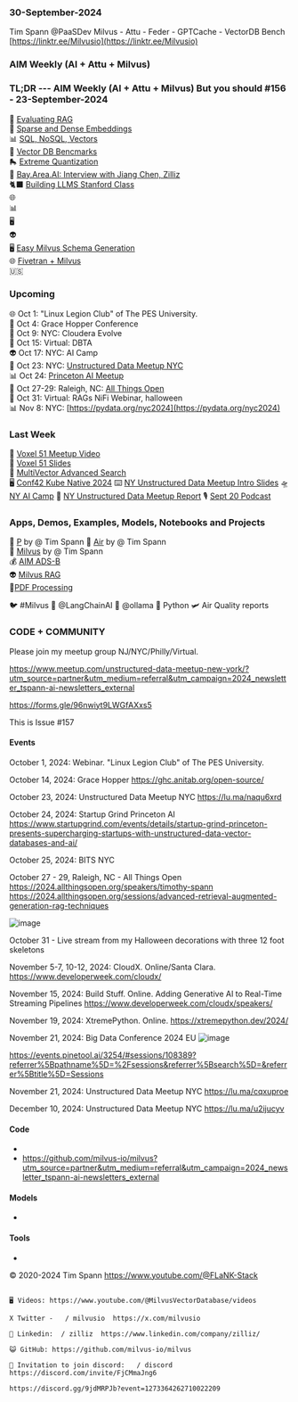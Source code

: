 ### 30-September-2024
Tim Spann @PaaSDev
Milvus - Attu - Feder - GPTCache - VectorDB Bench
[https://linktr.ee/Milvusio](https://linktr.ee/Milvusio)

### AIM Weekly (AI + Attu + Milvus)

### TL;DR --- AIM Weekly (AI + Attu + Milvus) But you should   #156 - 23-September-2024

📎 [Evaluating RAG](https://zilliz.com/learn/How-To-Evaluate-RAG-Applications?utm_source=vendor&utm_medium=referral&utm_campaign=2024-09-03_blog_evolution-of-dbs_tns)        <br/>
🤖 [Sparse and Dense Embeddings](https://zilliz.com/learn/sparse-and-dense-embeddings)     <br/>
📊 [SQL, NoSQL, Vectors](https://thenewstack.io/sql-nosql-and-vectors-oh-my/)     <br/>
📱 [Vector DB Bencmarks](https://zilliz.com/vector-database-benchmark-tool?database=ZillizCloud%2CMilvus%2CElasticCloud%2CPgVector%2CPinecone%2CQdrantCloud%2CWeaviateCloud&dataset=medium&filter=none%2Clow%2Chigh&tab=1)     <br/>
🛼 [Extreme Quantization](https://huggingface.co/blog/1_58_llm_extreme_quantization)    <br/>
📢 [Bay.Area.AI: Interview with Jiang Chen, Zilliz](https://www.youtube.com/watch?v=1HaF2_wgrs8)   <br/>
🐈‍⬛ [Building LLMS Stanford Class](https://www.youtube.com/watch?v=9vM4p9NN0Ts)<br/>
🌐 []()<br/>
📊 [  ]()<br/>
🖥️ [  ]()<br/>
👽 [ ]()<br/>
🖥️ [Easy Milvus Schema Generation](https://medium.com/@tspann/chatgpt-built-my-milvus-schema-590058fecba4)<br/>
🌐 [Fivetran + Milvus](https://www.fivetran.com/blog/unlock-ai-powered-search-with-fivetran-and-milvus)<br/>
🇺🇸
### Upcoming

🌐 Oct 1: "Linux Legion Club" of The PES University. <br />
📡 Oct 4: Grace Hopper Conference <br />
🗽 Oct 9: NYC: Cloudera Evolve <br />
📡 Oct 15: Virtual: DBTA  <br />
👽 Oct 17: NYC: AI Camp <br />
🚕 Oct 23: NYC: [Unstructured Data Meetup NYC](https://lu.ma/naqu6xrd)  <br/>
📊 Oct 24: [Princeton AI Meetup](https://www.startupgrind.com/events/details/startup-grind-princeton-presents-supercharging-startups-with-unstructured-data-vector-databases-and-ai/)   <br/>
📱 Oct 27-29: Raleigh, NC:  [All Things Open](https://2024.allthingsopen.org/sessions/advanced-retrieval-augmented-generation-rag-techniques)  <br/>
🎃 Oct 31: Virtual: RAGs NiFi Webinar, halloween  <br/>
📊 Nov 8: NYC: [https://pydata.org/nyc2024](https://pydata.org/nyc2024)  <br/>


### Last Week

🍔 [Voxel 51 Meetup Video](https://youtu.be/_u-qksXB7pQ?feature=shared) <br/>
🌃 [Voxel 51 Slides](https://www.slideshare.net/slideshow/09-12-2024-milvus-vector-database-used-for-sensor-data-rag/271636784) <br/>
🌆 [MultiVector Advanced Search](https://dzone.com/articles/multiple-vectors-and-advanced-search-data-model-design) <br/>
🖥️ [Conf42 Kube Native 2024](https://www.slideshare.net/slideshow/09-26-2024-conf-42-kube-native-unleashing-the-potential-of-cloud-native-open-source-vector-databases/271850898)
⌨️ [NY Unstructured Data Meetup Intro Slides](https://www.slideshare.net/slideshow/09-18-2024-nyc-meetup-vector-databases-102/271850947)
🛸 [NY AI Camp](https://medium.com/@tspann/pirates-of-the-ai-camp-too-hot-for-fall-e8591466b7c7)
🚕 [NY Unstructured Data Meetup Report](https://medium.com/@tspann/report-september-18-2024-meetup-43ad87625725)
🎙️ [Sept 20 Podcast](https://www.youtube.com/watch?v=Y31gapJIUho&ab_channel=Zilliz)

### Apps, Demos, Examples, Models, Notebooks and Projects

🚀 [P](https://medium.com/@tspann/partitioning-collections-by-name-395eb48a2238) by @ Tim Spann
🚀 [Air](https://github.com/tspannhw/AIM-AirQuality) by @ Tim Spann <br/>
🤖 [Milvus](https://github.com/tspannhw/AIM-Partioning)  by @ Tim Spann<br/>
💰 [AIM ADS-B](https://github.com/tspannhw/AIM-ADS-B) <br/>
👽 [Milvus RAG](https://www.slideshare.net/slideshow/09-12-2024-milvus-vector-database-used-for-sensor-data-rag/271636784)  <br/>
🍿[PDF Processing](https://github.com/opendatalab/MinerU) <br/>

🐦 #Milvus 
🔗 @LangChainAI
🦙 @ollama
🐍 Python 
🛩️ Air Quality reports



### CODE + COMMUNITY

Please join my meetup group NJ/NYC/Philly/Virtual. 

https://www.meetup.com/unstructured-data-meetup-new-york/?utm_source=partner&utm_medium=referral&utm_campaign=2024_newsletter_tspann-ai-newsletters_external

https://forms.gle/96nwiyt9LWGfAXxs5

This is Issue #157


#### Events


October 1, 2024:   Webinar. "Linux Legion Club" of The PES University.

October 14, 2024:  Grace Hopper
https://ghc.anitab.org/open-source/

October 23, 2024:   Unstructured Data Meetup NYC
https://lu.ma/naqu6xrd

October 24, 2024:  Startup Grind Princeton AI
https://www.startupgrind.com/events/details/startup-grind-princeton-presents-supercharging-startups-with-unstructured-data-vector-databases-and-ai/

October 25, 2024:  BITS NYC

October 27 - 29, Raleigh, NC - All Things Open
https://2024.allthingsopen.org/speakers/timothy-spann
https://2024.allthingsopen.org/sessions/advanced-retrieval-augmented-generation-rag-techniques

![image](https://github.com/tspannhw/FLiPStackWeekly/assets/18673814/2aae6f12-713b-473a-8d6c-38ec969aa811)

October 31 - Live stream from my Halloween decorations with three 12 foot skeletons

November 5-7, 10-12, 2024:  CloudX.  Online/Santa Clara. https://www.developerweek.com/cloudx/

November 15, 2024: Build Stuff. Online. Adding Generative AI to Real-Time Streaming Pipelines
https://www.developerweek.com/cloudx/speakers/

November 19, 2024: XtremePython. Online.
https://xtremepython.dev/2024/

November 21, 2024: Big Data Conference 2024 EU
![image](https://github.com/user-attachments/assets/e81fb929-0f82-418f-bd14-58288cb03b9a)

https://events.pinetool.ai/3254/#sessions/108389?referrer%5Bpathname%5D=%2Fsessions&referrer%5Bsearch%5D=&referrer%5Btitle%5D=Sessions

November 21, 2024:    Unstructured Data Meetup NYC
https://lu.ma/cqxuproe

December 10, 2024:  Unstructured Data Meetup NYC
https://lu.ma/u2ijucyv


#### Code

* 
* https://github.com/milvus-io/milvus?utm_source=partner&utm_medium=referral&utm_campaign=2024_newsletter_tspann-ai-newsletters_external


#### Models

* 



  
#### Tools

* 
  
&copy; 2020-2024 Tim Spann  https://www.youtube.com/@FLaNK-Stack


~~~~~~~~~~~~~~~ CONNECT ~~~~~~~~~~~~~~~

🖥️ Videos: https://www.youtube.com/@MilvusVectorDatabase/videos

X Twitter -   / milvusio  https://x.com/milvusio

🔗 Linkedin:  / zilliz  https://www.linkedin.com/company/zilliz/

😺 GitHub: https://github.com/milvus-io/milvus

🦾 Invitation to join discord:   / discord  https://discord.com/invite/FjCMmaJng6

https://discord.gg/9jdMRPJb?event=1273364262710022209
